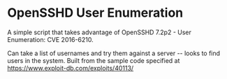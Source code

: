 # OpenSSHD User Enumeration
A simple script that takes advantage of OpenSSHD 7.2p2 - User Enumeration: CVE 2016-6210.

Can take a list of usernames and try them against a server -- looks to find users in the system.
Built from the sample code specified at https://www.exploit-db.com/exploits/40113/


